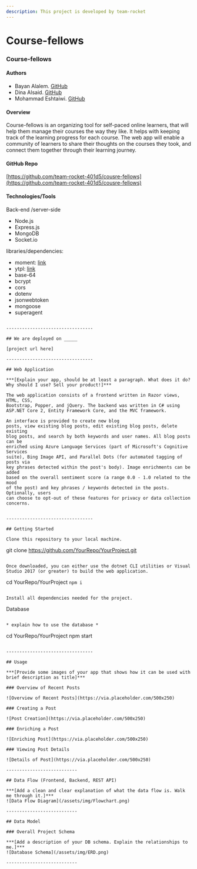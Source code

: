 ```yaml
---
description: This project is developed by team-rocket
---
```


# Course-fellows

### Course-fellows

#### Authors

* Bayan Alalem. [GitHub](https://github.com/bayan-97)
* Dina Alsaid. [GitHub](https://github.com/dinaAlsaid)
* Mohammad Eshtaiwi. [GitHub](https://github.com/Mohammad-Eshtaiwi)

#### Overview

Course-fellows is an organizing tool for self-paced online learners, that will help them manage their courses the way they like. It helps with keeping track of the learning progress for each course. The web app will enable a community of learners to share their thoughts on the courses they took, and connect them together through their learning journey.

#### GitHub Repo

[https://github.com/team-rocket-401d5/cousre-fellows](https://github.com/team-rocket-401d5/cousre-fellows)

#### Technologies/Tools

Back-end /server-side

* Node.js
* Express.js
* MongoDB
* Socket.io

libraries/dependencies:

* moment: [link](https://github.com/jsmreese/moment-duration-format)
* ytpl: [link](https://github.com/TimeForANinja/node-ytpl)
* base-64
* bcrypt
* cors
* dotenv
* jsonwebtoken
* mongoose
* superagent





```text

---------------------------------

## We are deployed on _____

[project url here]

---------------------------------

## Web Application

***[Explain your app, should be at least a paragraph. What does it do? Why should I use? Sell your product!]***

The web application consists of a frontend written in Razor views, HTML, CSS,
Bootstrap, Popper, and jQuery. The backend was written in C# using ASP.NET Core 2, Entity Framework Core, and the MVC framework.

An interface is provided to create new blog
posts, view existing blog posts, edit existing blog posts, delete existing
blog posts, and search by both keywords and user names. All blog posts can be
enriched using Azure Language Services (part of Microsoft's Cognitive Services
suite), Bing Image API, and Parallel Dots (for automated tagging of posts via
key phrases detected within the post's body). Image enrichments can be added
based on the overall sentiment score (a range 0.0 - 1.0 related to the mood
of the post) and key phrases / keywords detected in the posts. Optionally, users
can choose to opt-out of these features for privacy or data collection concerns.


---------------------------------

## Getting Started

Clone this repository to your local machine.

```
git clone https://github.com/YourRepo/YourProject.git
```

Once downloaded, you can either use the dotnet CLI utilities or Visual Studio 2017 (or greater) to build the web application.

```
cd YourRepo/YourProject
`npm i`
```

Install all dependencies needed for the project.

```
Database
```

* explain how to use the database *

```
cd YourRepo/YourProject
npm start
```

---------------------------------

## Usage

***[Provide some images of your app that shows how it can be used with brief description as title]***

### Overview of Recent Posts

![Overview of Recent Posts](https://via.placeholder.com/500x250)

### Creating a Post

![Post Creation](https://via.placeholder.com/500x250)

### Enriching a Post

![Enriching Post](https://via.placeholder.com/500x250)

### Viewing Post Details

![Details of Post](https://via.placeholder.com/500x250)

---------------------------

## Data Flow (Frontend, Backend, REST API)

***[Add a clean and clear explanation of what the data flow is. Walk me through it.]***
![Data Flow Diagram](/assets/img/Flowchart.png)

---------------------------

## Data Model

### Overall Project Schema

***[Add a description of your DB schema. Explain the relationships to me.]***
![Database Schema](/assets/img/ERD.png)

---------------------------
```

